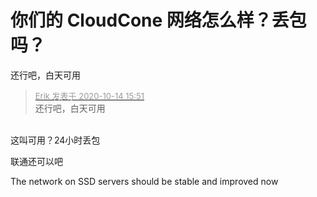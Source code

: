 # 你们的 CloudCone 网络怎么样？丢包吗？


还行吧，白天可用

<div class="quote"><blockquote><font size="2"><a href="https://www.hostloc.com/forum.php?mod=redirect&amp;goto=findpost&amp;pid=9299699&amp;ptid=754179" target="_blank"><font color="#999999">Erik 发表于 2020-10-14 15:51</font></a></font><br />
还行吧，白天可用</blockquote></div><br />
这叫可用？24小时丢包

联通还可以吧

The network on SSD servers should be stable and improved now <img src="static/image/smiley/default/smile.gif" smilieid="1" border="0" alt="" />

